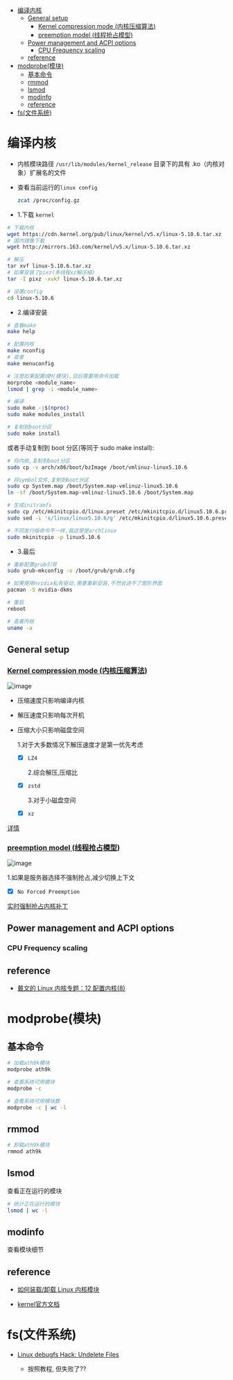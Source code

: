 <!-- vim-markdown-toc GFM -->

* [编译内核](#编译内核)
    * [General setup](#general-setup)
        * [Kernel compression mode (内核压缩算法)](#kernel-compression-mode-内核压缩算法)
        * [preemption model (线程抢占模型)](#preemption-model-线程抢占模型)
    * [Power management and ACPI options](#power-management-and-acpi-options)
        * [CPU Frequency scaling](#cpu-frequency-scaling)
    * [reference](#reference)
* [modprobe(模块)](#modprobe模块)
    * [基本命令](#基本命令)
    * [rmmod](#rmmod)
    * [lsmod](#lsmod)
    * [modinfo](#modinfo)
    * [reference](#reference-1)
* [fs(文件系统)](#fs文件系统)

<!-- vim-markdown-toc -->

# 编译内核

- 内核模块路径 `/usr/lib/modules/kernel_release` 目录下的具有 .ko（内核对象）扩展名的文件

- 查看当前运行的`linux config`

    ```bash
    zcat /proc/config.gz
    ```

- 1.下载 `kernel`

```bash
# 下载内核
wget https://cdn.kernel.org/pub/linux/kernel/v5.x/linux-5.10.6.tar.xz
# 国内镜像下载
wget http://mirrors.163.com/kernel/v5.x/linux-5.10.6.tar.xz

# 解压
tar xvf linux-5.10.6.tar.xz
# 如果安装了pixz(多线程xz解压缩)
tar -I pixz -xvkf linux-5.10.6.tar.xz

# 设置config
cd linux-5.10.6
```

- 2.编译安装

```bash
# 查看make
make help

# 配置内核
make nconfig
# 或者
make menuconfig

# 注意如果配置成M(模块),日后需要用命令加载
morprobe <module_name>
lsmod | grep -i <module_name>

# 编译
sudo make -j$(nproc)
sudo make modules_install

# 复制到boot分区
sudo make install
```

或者手动复制到 boot 分区(等同于 sudo make install):

```bash
# 将内核,复制到boot分区
sudo cp -v arch/x86/boot/bzImage /boot/vmlinuz-linux5.10.6

# 将symbol文件,复制到boot分区
sudo cp System.map /boot/System.map-vmlinuz-linux5.10.6
ln -sf /boot/System.map-vmlinuz-linux5.10.6 /boot/System.map

# 生成initramfs
sudo cp /etc/mkinitcpio.d/linux.preset /etc/mkinitcpio.d/linux5.10.6.preset
sudo sed -i 's/linux/linux5.10.6/g' /etc/mkinitcpio.d/linux5.10.6.preset

# 不同发行版命令不一样,我这里是archlinux
sudo mkinitcpio -p linux5.10.6
```

- 3.最后

```bash
# 重新配置grub引导
sudo grub-mkconfig -o /boot/grub/grub.cfg

# 如果使用nvidia私有驱动,需要重新安装,不然会进不了图形界面
pacman -S nvidia-dkms

# 重启
reboot

# 查看内核
uname -a
```

## General setup

### [Kernel compression mode (内核压缩算法)](https://git.kernel.org/pub/scm/linux/kernel/git/torvalds/linux.git/tree/init/Kconfig?id=aefcf2f4b58155d27340ba5f9ddbe9513da8286d#n200)

![image](./Pictures/kernel/compression.avif)

- 压缩速度只影响编译内核
- 解压速度只影响每次开机
- 压缩大小只影响磁盘空间

  1.对于大多数情况下解压速度才是第一优先考虑

  - [x] `LZ4`

    2.综合解压,压缩比

  - [x] `zstd`

    3.对于小磁盘空间

  - [x] `xz`

[详情](https://lwn.net/Articles/817134/)

### [preemption model (线程抢占模型)](https://devarea.com/understanding-linux-kernel-preemption/)

![image](./Pictures/kernel/preemption.avif)

1.如果是服务器选择不强制抢占,减少切换上下文

- [x] `No Forced Preemption`

[实时强制抢占内核补丁](https://rt.wiki.kernel.org/index.php/Main_Page)

## Power management and ACPI options

### CPU Frequency scaling

## reference

- [戴文的 Linux 内核专题：12 配置内核(8)](https://linux.cn/article-2386-1.html)

# modprobe(模块)

## 基本命令

```sh
# 加载ath9k模块
modprobe ath9k

# 查看系统可用模块
modprobe -c

# 查看系统可用模块数
modprobe -c | wc -l
```

## rmmod

```sh
# 卸载ath9k模块
rmmod ath9k
```

## lsmod

查看正在运行的模块
```sh
# 统计正在运行的模块
lsmod | wc -l
```

## modinfo

查看模块细节

## reference

- [如何装载/卸载 Linux 内核模块](https://linux.cn/article-9750-1.html)

- [kernel官方文档](https://www.kernel.org/doc/html/latest/index.html)

# fs(文件系统)

- [Linux debugfs Hack: Undelete Files](https://www.cyberciti.biz/tips/linux-ext3-ext4-deleted-files-recovery-howto.html)

   - 按照教程, 但失败了??

